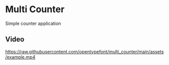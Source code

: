 # Multi Counter

Simple counter application

## Video

https://raw.githubusercontent.com/opentypefont/multi_counter/main/assets/example.mp4
